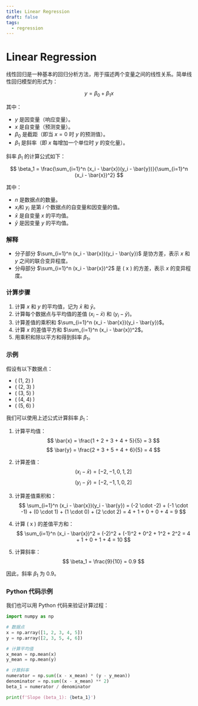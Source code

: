 ```yaml
---
title: Linear Regression
draft: false
tags:
  - regression
---
```

# Linear Regression

线性回归是一种基本的回归分析方法，用于描述两个变量之间的线性关系。简单线性回归模型的形式为：

$$ y = \beta_0 + \beta_1 x $$

其中：
- $y$ 是因变量（响应变量）。
- $x$ 是自变量（预测变量）。
- $\beta_0$ 是截距（即当 $x = 0$ 时 $y$ 的预测值）。
- $\beta_1$ 是斜率（即 $x$ 每增加一个单位时 $y$ 的变化量）。

斜率 $\beta_1$ 的计算公式如下：

$$
\beta_1 = \frac{\sum_{i=1}^n (x_i - \bar{x})(y_i - \bar{y})}{\sum_{i=1}^n (x_i - \bar{x})^2}
$$

其中：
- $n$ 是数据点的数量。
- $x_i$和 $y_i$ 是第 $i$ 个数据点的自变量和因变量的值。
- $\bar{x}$ 是自变量 $x$ 的平均值。
- $\bar{y}$ 是因变量 $y$ 的平均值。

### 解释

- 分子部分 $\sum_{i=1}^n (x_i - \bar{x})(y_i - \bar{y})$ 是协方差，表示 $x$ 和 $y$ 之间的联合变异程度。
- 分母部分 $\sum_{i=1}^n (x_i - \bar{x})^2$ 是 \( x \) 的方差，表示 $x$ 的变异程度。

### 计算步骤

1. 计算 $x$ 和 $y$ 的平均值，记为 $\bar{x}$ 和 $\bar{y}$。
2. 计算每个数据点与平均值的差值 $(x_i - \bar{x})$ 和 $(y_i - \bar{y})$。
3. 计算差值的乘积和 $\sum_{i=1}^n (x_i - \bar{x})(y_i - \bar{y})$。
4. 计算 $x$ 的差值平方和 $\sum_{i=1}^n (x_i - \bar{x})^2$。
6. 用乘积和除以平方和得到斜率 $\beta_1$。

### 示例

假设有以下数据点：
- \( (1, 2) \)
- \( (2, 3) \)
- \( (3, 5) \)
- \( (4, 4) \)
- \( (5, 6) \)

我们可以使用上述公式计算斜率 $\beta_1$：

1. 计算平均值：
   $$
   \bar{x} = \frac{1 + 2 + 3 + 4 + 5}{5} = 3
   $$
   $$
   \bar{y} = \frac{2 + 3 + 5 + 4 + 6}{5} = 4
   $$

2. 计算差值：
   $$
   (x_i - \bar{x}) = [-2, -1, 0, 1, 2]
   $$
   $$
   (y_i - \bar{y}) = [-2, -1, 1, 0, 2]
   $$

3. 计算差值乘积和：
   $$
   \sum_{i=1}^n (x_i - \bar{x})(y_i - \bar{y}) = (-2 \cdot -2) + (-1 \cdot -1) + (0 \cdot 1) + (1 \cdot 0) + (2 \cdot 2) = 4 + 1 + 0 + 0 + 4 = 9
   $$

4. 计算 \( x \) 的差值平方和：
   $$
   \sum_{i=1}^n (x_i - \bar{x})^2 = (-2)^2 + (-1)^2 + 0^2 + 1^2 + 2^2 = 4 + 1 + 0 + 1 + 4 = 10
   $$

5. 计算斜率：
   $$
   \beta_1 = \frac{9}{10} = 0.9
   $$

因此，斜率 $\beta_1$ 为 0.9。

### Python 代码示例

我们也可以用 Python 代码来验证计算过程：

```python
import numpy as np

# 数据点
x = np.array([1, 2, 3, 4, 5])
y = np.array([2, 3, 5, 4, 6])

# 计算平均值
x_mean = np.mean(x)
y_mean = np.mean(y)

# 计算斜率
numerator = np.sum((x - x_mean) * (y - y_mean))
denominator = np.sum((x - x_mean) ** 2)
beta_1 = numerator / denominator

print(f'Slope (beta_1): {beta_1}')
```
